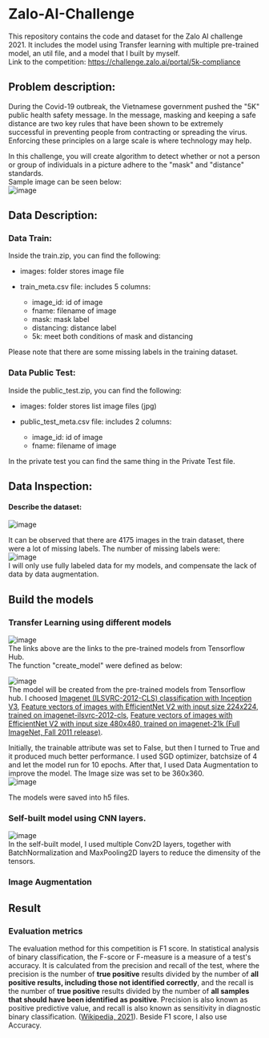 # Zalo-AI-Challenge
This repository contains the code and dataset for the Zalo AI challenge 2021. It includes the model using Transfer learning with multiple pre-trained model, an util file, and a model that I built by myself.  
Link to the competition: https://challenge.zalo.ai/portal/5k-compliance  

## Problem description: 

During the Covid-19 outbreak, the Vietnamese government pushed the "5K" public health safety message. In the message, masking and keeping a safe distance are two key rules that have been shown to be extremely successful in preventing people from contracting or spreading the virus. Enforcing these principles on a large scale is where technology may help.

In this challenge, you will create algorithm to detect whether or not a person or group of individuals in a picture adhere to the "mask" and "distance" standards.  
Sample image can be seen below:  
![image](https://user-images.githubusercontent.com/68081679/146218442-53338413-c022-4d2a-8e8e-e9951780514e.png)  

## Data Description:  

### Data Train:  

Inside the train.zip, you can find the following:  

* images: folder stores image file  

* train_meta.csv file: includes 5 columns:  

    * image_id: id of image  
    * fname: filename of image  
    * mask: mask label  
    * distancing: distance label  
    * 5k: meet both conditions of mask and distancing  
 
Please note that there are some missing labels in the training dataset.   

### Data Public Test:  

Inside the public_test.zip, you can find the following:  

* images: folder stores list image files (jpg)  

* public_test_meta.csv file: includes 2 columns:  

    * image_id: id of image  
    * fname: filename of image  

In the private test you can find the same thing in the Private Test file.   

## Data Inspection: 

#### Describe the dataset:  

![image](https://user-images.githubusercontent.com/68081679/146222605-5db362e7-f86f-436c-94b8-fab25c2c7bf0.png)  

It can be observed that there are 4175 images in the train dataset, there were a lot of missing labels. The number of missing labels were:  
![image](https://user-images.githubusercontent.com/68081679/146226304-e4e0286b-d52c-42f6-b30b-8e7a23d9b8f4.png)  
I will only use fully labeled data for my models, and compensate the lack of data by data augmentation.  

## Build the models 

### Transfer Learning using different models  

![image](https://user-images.githubusercontent.com/68081679/147751374-4e7f262f-29f2-4e8d-90e3-cd81738f1f14.png)  
The links above are the links to the pre-trained models from Tensorflow Hub.    
The function "create_model" were defined as below:  

![image](https://user-images.githubusercontent.com/68081679/147783920-6869afb0-0f38-4998-8227-ef349873cca1.png)  
The model will be created from the pre-trained models from Tensorflow hub. I choosed [Imagenet (ILSVRC-2012-CLS) classification with Inception V3](https://tfhub.dev/google/imagenet/inception_v3/classification/5), [Feature vectors of images with EfficientNet V2 with input size 224x224, trained on imagenet-ilsvrc-2012-cls](https://tfhub.dev/google/imagenet/efficientnet_v2_imagenet1k_b0/feature_vector/2), [Feature vectors of images with EfficientNet V2 with input size 480x480, trained on imagenet-21k (Full ImageNet, Fall 2011 release)](https://tfhub.dev/google/imagenet/efficientnet_v2_imagenet21k_l/feature_vector/2).  

Initially, the trainable attribute was set to False, but then I turned to True and it produced much better performance. I used SGD optimizer, batchsize of 4 and let the model run for 10 epochs. After that, I used Data Augmentation to improve the model. The Image size was set to be 360x360.  
![image](https://user-images.githubusercontent.com/68081679/147784591-c94fadc4-9a1f-4c02-b45d-4ace45da3154.png)  

The models were saved into h5 files. 

### Self-built model using CNN layers.

![image](https://user-images.githubusercontent.com/68081679/147784790-92f0f568-34b6-42d5-9d78-86c27828f93f.png)  
In the self-built model, I used multiple Conv2D layers, together with BatchNormalization and MaxPooling2D layers to reduce the dimensity of the tensors.  

### Image Augmentation



## Result

### Evaluation metrics

The evaluation method for this competition is F1 score. In statistical analysis of binary classification, the F-score or F-measure is a measure of a test's accuracy. It is calculated from the precision and recall of the test, where the precision is the number of **true positive** results divided by the number of **all positive results, including those not identified correctly**, and the recall is the number of **true positive** results divided by the number of **all samples that should have been identified as positive**. Precision is also known as positive predictive value, and recall is also known as sensitivity in diagnostic binary classification. ([Wikipedia, 2021](https://en.wikipedia.org/wiki/F-score)). Beside F1 score, I also use Accuracy. 





















